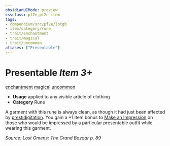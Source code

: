 ```yaml
---
obsidianUIMode: preview
cssclass: pf2e,pf2e-item
tags:
- compendium/src/pf2e/lotgb
- item/category/rune
- trait/enchantment
- trait/magical
- trait/uncommon
aliases: ["Presentable"]
---
```

# Presentable *Item 3+*  
[enchantment](../../../rules/traits/enchantment.md)  [magical](../../../rules/traits/magical.md)  [uncommon](../../../rules/traits/uncommon.md)  

- **Usage** applied to any visible article of clothing
- **Category** Rune

A garment with this rune is always clean, as though it had just been affected by [prestidigitation](../../spells/prestidigitation.md). You gain a +1 item bonus to [Make an Impression](../../../rules/actions/make-an-impression.md) on those who would be impressed by a particular presentable outfit while wearing this garment.

*Source: Lost Omens: The Grand Bazaar p. 89*